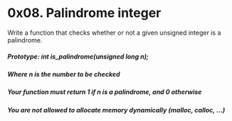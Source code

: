 # 0x08. Palindrome integer

Write a function that checks whether or not a given unsigned integer is a palindrome.

##### Prototype: int is_palindrome(unsigned long n);
##### Where n is the number to be checked
##### Your function must return 1 if n is a palindrome, and 0 otherwise
##### You are not allowed to allocate memory dynamically (malloc, calloc, …)
